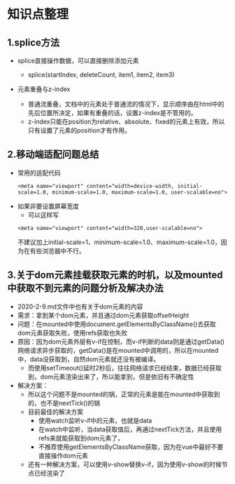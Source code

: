 # 知识点整理

## 1.splice方法
+ splice直接操作数据，可以直接删除添加元素
    + splice(startIndex, deleteCount, item1, item2, item3)

+ 元素重叠与z-index
    + 普通流重叠，文档中的元素处于普通流的情况下，显示顺序由在html中的先后位置所决定，如果有重叠的话，设置z-index是不管用的。
    + z-index只能在position为relative、absolute、fixed的元素上有效，所以只有设置了元素的position才有作用。

## 2.移动端适配问题总结
 + 常用的适配代码
    ```
    <meta name="viewport" content="width=device-width, initial-scale=1.0, minimum-scale=1.0, maximum-scale=1.0, user-scalable=no">
    ```
+ 如果非要设置屏幕宽度
    + 可以这样写
    ```
    <meta name="viewport" content="width=320,user-scalable=no">
    ```
    不建议加上initial-scale=1、minimum-scale=1.0、maximum-scale=1.0，因为在有些浏览器中不行。

## 3.关于dom元素挂载获取元素的时机，以及mounted中获取不到元素的问题分析及解决办法
+ 2020-2-9.md文件中也有关于dom元素的内容
+ 需求：拿到某个dom元素，并且通过dom元素获取offsetHeight
+ 问题：在mounted中使用document.getElementsByClassName()去获取dom元素获取失败，使用refs获取也失败
+ 原因：因为dom元素外层有v-if在控制，而v-if判断的data则是通过getData()网络请求异步获取的，getData()是在mounted中调用的，所以在mounted中，data没获取到，自然dom元素就还没有被编译。
    + 而使用setTimeout()延时2秒后，往往网络请求已经结束，数据已经获取到，dom元素渲染出来了，所以能拿到，但是依旧有不确定性
+ 解决方案：
    + 所以这个问题不是mounted的锅，正常的元素是能在mounted中获取到的，也不是nextTick()的锅
    + 目前最佳的解决方案
        + 使用watch监听v-if中的元素，也就是data
        + 在watch中监听，当data获取值后，再通过nextTick方法，并且使用refs来就能获取到dom元素了，
        + 不推荐使用getElementsByClassName获取，因为在vue中最好不要直接操作dom元素
    + 还有一种解决方案，可以使用v-show替换v-if，因为使用v-show的时候节点已经渲染了